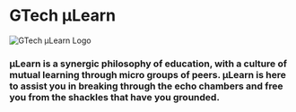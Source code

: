 # GTech µLearn

![GTech µLearn Logo](public/assets/navbar/µLearn.webp)

### µLearn is a synergic philosophy of education, with a culture of mutual learning through micro groups of peers. µLearn is here to assist you in breaking through the echo chambers and free you from the shackles that have you grounded.
